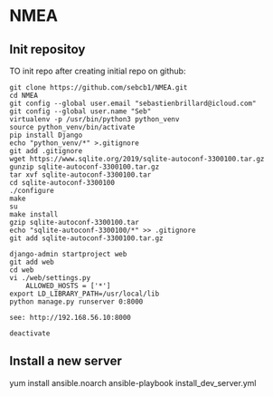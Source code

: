 # NMEA

## Init repositoy

TO init repo after creating initial repo on github:

```
git clone https://github.com/sebcb1/NMEA.git
cd NMEA
git config --global user.email "sebastienbrillard@icloud.com"
git config --global user.name "Seb"
virtualenv -p /usr/bin/python3 python_venv
source python_venv/bin/activate
pip install Django
echo "python_venv/*" >.gitignore
git add .gitignore
wget https://www.sqlite.org/2019/sqlite-autoconf-3300100.tar.gz
gunzip sqlite-autoconf-3300100.tar.gz
tar xvf sqlite-autoconf-3300100.tar
cd sqlite-autoconf-3300100
./configure 
make
su
make install
gzip sqlite-autoconf-3300100.tar
echo "sqlite-autoconf-3300100/*" >> .gitignore
git add sqlite-autoconf-3300100.tar.gz

django-admin startproject web
git add web
cd web
vi ./web/settings.py
	ALLOWED_HOSTS = ['*']
export LD_LIBRARY_PATH=/usr/local/lib
python manage.py runserver 0:8000

see: http://192.168.56.10:8000

deactivate
```


## Install a new server

yum install ansible.noarch
ansible-playbook install_dev_server.yml